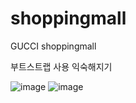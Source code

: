 # shoppingmall
GUCCI shoppingmall

부트스트랩 사용 익숙해지기


![image](https://user-images.githubusercontent.com/68066598/220843395-83bbce6a-136c-4293-acc7-805ecc601a32.png)
![image](https://user-images.githubusercontent.com/68066598/220843447-705a166b-aba8-4635-8678-4b8309c75b9e.png)
